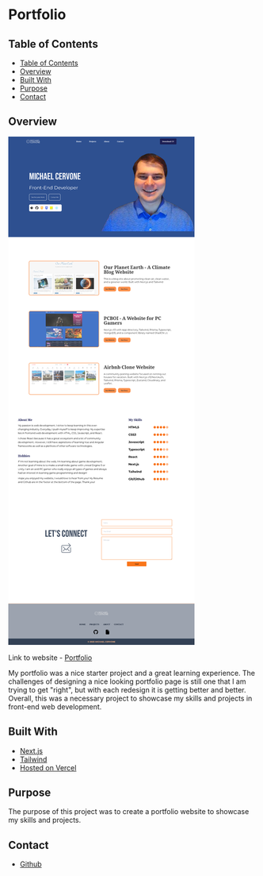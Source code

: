 <h1>Portfolio</h1>

## Table of Contents

- [Table of Contents](#table-of-contents)
- [Overview](#overview)
- [Built With](#built-with)
- [Purpose](#purpose)
- [Contact](#contact)

## Overview

![Portfolio](./public/PortfolioPage.png)

Link to website - [Portfolio](https://michaelcervone.com/)

My portfolio was a nice starter project and a great learning experience. The challenges of designing a nice looking portfolio page is still one that I am trying to get "right", but with each redesign it is getting better and better. Overall, this was a necessary project to showcase my skills and projects in front-end web development.

## Built With

- [Next.js](https://nextjs.org/)
- [Tailwind](https://tailwindcss.com/)
- [Hosted on Vercel](https://vercel.com/)

## Purpose

The purpose of this project was to create a portfolio website to showcase my skills and projects.

## Contact

- [Github](https://github.com/MCervone14)
